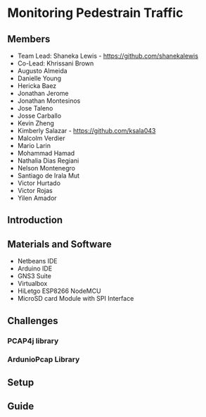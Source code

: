 # Monitoring Pedestrain Traffic
## Members
* Team Lead: Shaneka Lewis - https://github.com/shanekalewis
* Co-Lead: Khrissani Brown 
* Augusto	Almeida
* Danielle Young
* Hericka Baez
* Jonathan Jerome
* Jonathan Montesinos
* Jose Taleno
* Josse	Carballo
* Kevin	Zheng
* Kimberly Salazar - https://github.com/ksala043
* Malcolm	Verdier
* Mario	Larin
* Mohammad Hamad 
* Nathalia Dias Regiani
* Nelson Montenegro
* Santiago de Irala Mut
* Victor Hurtado
* Victor Rojas
* Yilen	Amador
## Introduction
## Materials and Software
* Netbeans IDE
* Arduino IDE
* GNS3 Suite
* Virtualbox
* HiLetgo ESP8266 NodeMCU
* MicroSD card Module with SPI Interface
## Challenges
### PCAP4j library
### ArdunioPcap Library
## Setup
## Guide
